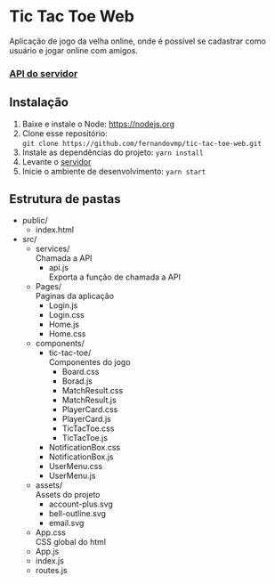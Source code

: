 # Tic Tac Toe Web
Aplicação de jogo da velha online, onde é possível se cadastrar como usuário e jogar online com amigos.

### [API do servidor](https://github.com/fernandovmp/tic-tac-toe-server)

## Instalação
1. Baixe e instale o Node: https://nodejs.org
2. Clone esse repositório: \
`git clone https://github.com/fernandovmp/tic-tac-toe-web.git`
3. Instale as dependências do projeto: `yarn install`
4. Levante o [servidor](https://github.com/fernandovmp/tic-tac-toe-server)
5. Inicie o ambiente de desenvolvimento: `yarn start`

## Estrutura de pastas
- public/
    - index.html
- src/ 
  - services/ \
  Chamada a API
    - api.js \
    Exporta a função de chamada a API
  - Pages/ \
  Paginas da aplicação
    - Login.js
    - Login.css
    - Home.js
    - Home.css
  - components/
    - tic-tac-toe/ \
    Componentes do jogo
      - Board.css
      - Borad.js
      - MatchResult.css
      - MatchResult.js
      - PlayerCard.css
      - PlayerCard.js
      - TicTacToe.css
      - TicTacToe.js
    - NotificationBox.css
    - NotificationBox.js
    - UserMenu.css
    - UserMenu.js
  - assets/ \
  Assets do projeto
    - account-plus.svg
    - bell-outline.svg
    - email.svg
  - App.css \
  CSS global do html
  - App.js
  - index.js
  - routes.js
